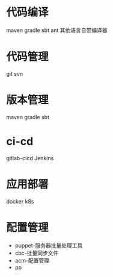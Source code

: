 # 代码编译
maven
gradle
sbt
ant
其他语言自带编译器
# 代码管理
git
svn
# 版本管理
maven
gradle
sbt
# ci-cd
gitlab-cicd
Jenkins
# 应用部署
docker
k8s
# 配置管理
- puppet-服务器批量处理工具
- cbc-批量同步文件
- acm-配置管理
- pp

